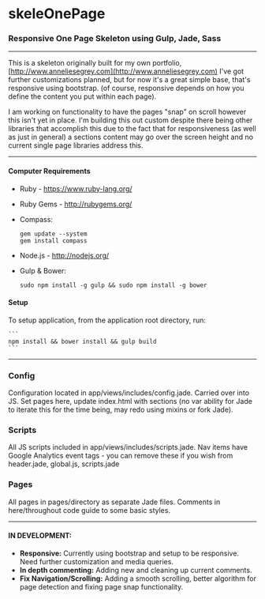# skeleOnePage
### Responsive One Page Skeleton using Gulp, Jade, Sass
----
This is a skeleton originally built for my own portfolio, [http://www.anneliesegrey.com](http://www.anneliesegrey.com) I've got further customizations planned, but for now it's a great simple base, that's responsive using bootstrap. (of course, responsive depends on how you define the content you put within each page).

I am working on functionality to have the pages "snap" on scroll however this isn't yet in place. I'm building this out custom despite there being other libraries that accomplish this due to the fact that for responsiveness (as well as just in general) a sections content may go over the screen height and no current single page libraries address this. 

----
#### Computer Requirements
 * Ruby - https://www.ruby-lang.org/
 * Ruby Gems - http://rubygems.org/
 * Compass:

	```
	gem update --system
	gem install compass
	```

 * Node.js - http://nodejs.org/
 * Gulp & Bower:
	
	```
	sudo npm install -g gulp && sudo npm install -g bower 
	```

#### Setup
To setup application, from the application root directory, run:

	```
	npm install && bower install && gulp build
	```
----
### Config
Configuration located in app/views/includes/config.jade. Carried over into JS. Set pages here, update index.html with sections (no var ability for Jade to iterate this for the time being, may redo using mixins or fork Jade).

### Scripts
All JS scripts included in app/views/includes/scripts.jade. Nav items have Google Analytics event tags - you can remove these if you wish from header.jade, global.js, scripts.jade

### Pages
All pages in pages/directory as separate Jade files. Comments in here/throughout code guide to some basic styles.

----
#### IN DEVELOPMENT:
- **Responsive:** Currently using bootstrap and setup to be responsive. Need further customization and media queries.
- **In depth commenting:** Adding new and cleaning up current comments.
- **Fix Navigation/Scrolling:** Adding a smooth scrolling, better algorithm for page detection and fixing page snap functionality.

